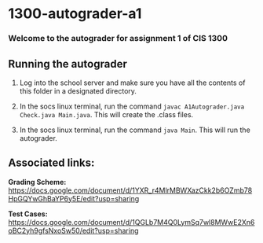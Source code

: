 # 1300-autograder-a1

### Welcome to the autograder for assignment 1 of CIS 1300

## Running the autograder
1. Log into the school server and make sure you have all the contents of this folder in a designated directory.

2. In the socs linux terminal, run the command `javac A1Autograder.java Check.java Main.java`. This will create the .class files.

3. In the socs linux terminal, run the command `java Main`. This will run the autograder.

## Associated links:
**Grading Scheme:**
https://docs.google.com/document/d/1YXR_r4MlrMBWXazCkk2b6OZmb78HpGQYwGhBaYP6y5E/edit?usp=sharing

**Test Cases:**
https://docs.google.com/document/d/1QGLb7M4Q0LymSq7wl8MWwE2Xn6oBC2yh9gfsNxoSw50/edit?usp=sharing
